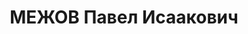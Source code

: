---
title: МЕЖОВ Павел Исаакович
description: "Род. в 1900, Украина, Донецкая обл., Мариупольский р-н, с. Павловка,\
  \ еврей, кандидат в члены ВКП(б). Проживал: Украинская ССР, г. Харьков, Пушкинский\
  \ въезд, 5, кв. 5. Экономист, нач. упр. кап. строительства трест Гипрококс \n  Арестован\
  \ 17.08.1937. Обв. по ст. 54-7-8-11 (активный участник антисоветской троцкистской\
  \ террористической-диверсионной организации). Приговор: ВК ВС СССР, 05.01.1938 –\
  \ ВМН. Расстрелян 06.01.1938, г.Харьков. \n  Реабилитирован 23.07.1957"
---